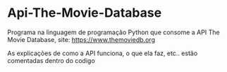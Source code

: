 # Api-The-Movie-Database

Programa na linguagem de programação Python que consome a API The Movie Database, site: https://www.themoviedb.org

As explicações de como a API funciona, o que ela faz, etc.. estão comentadas dentro do codigo 
